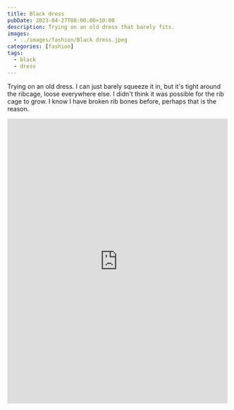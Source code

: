 ```yaml
---
title: Black dress
pubDate: 2023-04-27T08:00:00+10:00
description: Trying on an old dress that barely fits.
images:
  - ../images/fashion/Black dress.jpeg
categories: [fashion]
tags:
  - black
  - dress
---
```


Trying on an old dress. I can just barely squeeze it in, but it's tight around the ribcage, loose everywhere else. I didn't think it was possible for the rib cage to grow. I know I have broken rib bones before, perhaps that is the reason.

<iframe src="https://www.facebook.com/plugins/post.php?href=https%3A%2F%2Fwww.facebook.com%2Fchris1.tham%2Fposts%2Fpfbid022MzXEQBMKHNQYJoFZX5n2hQm45mRJgdUdjDJYD6pGoeAmcqtSXFx6FoVni6mD5idl&show_text=true&width=500" width="500" height="647" style="border:none;overflow:hidden" scrolling="no" frameborder="0" allowfullscreen="true" allow="autoplay; clipboard-write; encrypted-media; picture-in-picture; web-share"></iframe>
